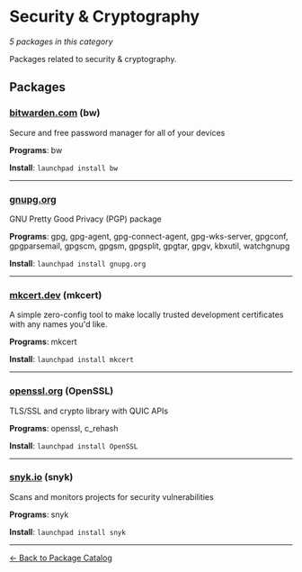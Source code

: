 # Security & Cryptography

*5 packages in this category*

Packages related to security & cryptography.

## Packages

### [bitwarden.com](../packages/bitwarden.com/index.md) (bw)

Secure and free password manager for all of your devices

**Programs**: bw

**Install**: `launchpad install bw`

---

### [gnupg.org](../packages/gnupg.org/index.md)

GNU Pretty Good Privacy (PGP) package

**Programs**: gpg, gpg-agent, gpg-connect-agent, gpg-wks-server, gpgconf, gpgparsemail, gpgscm, gpgsm, gpgsplit, gpgtar, gpgv, kbxutil, watchgnupg

**Install**: `launchpad install gnupg.org`

---

### [mkcert.dev](../packages/mkcert.dev/index.md) (mkcert)

A simple zero-config tool to make locally trusted development certificates with any names you'd like.

**Programs**: mkcert

**Install**: `launchpad install mkcert`

---

### [openssl.org](../packages/openssl.org/index.md) (OpenSSL)

TLS/SSL and crypto library with QUIC APIs

**Programs**: openssl, c_rehash

**Install**: `launchpad install OpenSSL`

---

### [snyk.io](../packages/snyk.io/index.md) (snyk)

Scans and monitors projects for security vulnerabilities

**Programs**: snyk

**Install**: `launchpad install snyk`

---

[← Back to Package Catalog](../package-catalog.md)
